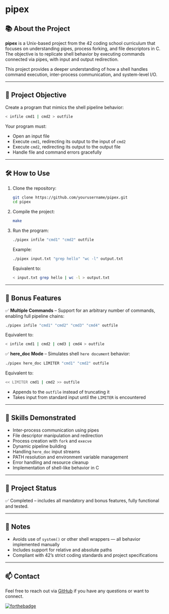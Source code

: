 # pipex

## 📚 About the Project

**pipex** is a Unix-based project from the 42 coding school curriculum that focuses on understanding pipes, process forking, and file descriptors in C. The objective is to replicate shell behavior by executing commands connected via pipes, with input and output redirection.

This project provides a deeper understanding of how a shell handles command execution, inter-process communication, and system-level I/O.

---

## 🧩 Project Objective

Create a program that mimics the shell pipeline behavior:

```bash
< infile cmd1 | cmd2 > outfile
```

Your program must:

- Open an input file
- Execute `cmd1`, redirecting its output to the input of `cmd2`
- Execute `cmd2`, redirecting its output to the output file
- Handle file and command errors gracefully

---

## 🛠️ How to Use

1. Clone the repository:
   ```bash
   git clone https://github.com/yourusername/pipex.git
   cd pipex
   ```

2. Compile the project:
   ```bash
   make
   ```

3. Run the program:
   ```bash
   ./pipex infile "cmd1" "cmd2" outfile
   ```

   Example:
   ```bash
   ./pipex input.txt "grep hello" "wc -l" output.txt
   ```

   Equivalent to:
   ```bash
   < input.txt grep hello | wc -l > output.txt
   ```

---

## 🔧 Bonus Features

✅ **Multiple Commands** – Support for an arbitrary number of commands, enabling full pipeline chains:

```bash
./pipex infile "cmd1" "cmd2" "cmd3" "cmd4" outfile
```

Equivalent to:

```bash
< infile cmd1 | cmd2 | cmd3 | cmd4 > outfile
```

✅ **here_doc Mode** – Simulates shell `here document` behavior:

```bash
./pipex here_doc LIMITER "cmd1" "cmd2" outfile
```

Equivalent to:

```bash
<< LIMITER cmd1 | cmd2 >> outfile
```

- Appends to the `outfile` instead of truncating it
- Takes input from standard input until the `LIMITER` is encountered

---

## 🧠 Skills Demonstrated

- Inter-process communication using pipes  
- File descriptor manipulation and redirection  
- Process creation with `fork` and `execve`  
- Dynamic pipeline building  
- Handling `here_doc` input streams  
- PATH resolution and environment variable management  
- Error handling and resource cleanup  
- Implementation of shell-like behavior in C

---

## 📁 Project Status

✅ Completed – includes all mandatory and bonus features, fully functional and tested.

---

## 📌 Notes

- Avoids use of `system()` or other shell wrappers — all behavior implemented manually
- Includes support for relative and absolute paths
- Compliant with 42’s strict coding standards and project specifications

---

## 📫 Contact

Feel free to reach out via [GitHub](https://github.com/Nicolike20) if you have any questions or want to connect.

[![forthebadge](https://forthebadge.com/images/featured/featured-built-with-love.svg)](https://forthebadge.com)
